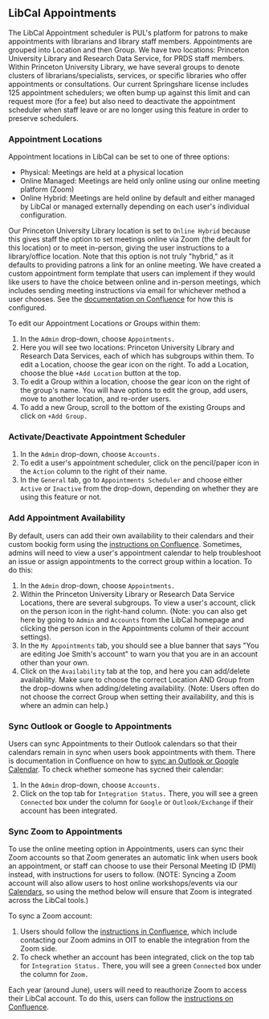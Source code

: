 ## LibCal Appointments

The LibCal Appointment scheduler is PUL's platform for patrons to make appointments with librarians and library staff members. Appointments are grouped into Location and then Group. We have two locations: Princeton University Library and Research Data Service, for PRDS staff members. Within Princeton University Library, we have several groups to denote clusters of librarians/specialists, services, or specific libraries who offer appointments or consultations. Our current Springshare license includes 125 appointment schedulers; we often bump up against this limit and can request more (for a fee) but also need to deactivate the appointment scheduler when staff leave or are no longer using this feature in order to preserve schedulers.

### Appointment Locations

Appointment locations in LibCal can be set to one of three options: 
- Physical: Meetings are held at a physical location
- Online Managed: Meetings are held only online using our online meeting platform (Zoom)
- Online Hybrid: Meetings are held online by default and either managed by LibCal or managed externally depending on each user's individual configuration. 

Our Princeton University Library location is set to ```Online Hybrid``` because this gives staff the option to set meetings online via Zoom (the default for this location) or to meet in-person, giving the user instructions to a library/office location. Note that this option is not truly "hybrid," as it defaults to providing patrons a link for an online meeting. We have created a custom appointment form template that users can implement if they would like users to have the choice between online and in-person meetings, which includes sending meeting instructions via email for whichever method a user chooses. See the [documentation on Confluence](https://pul-confluence.atlassian.net/wiki/spaces/SS/pages/1769498/Setting+Up+Appointments#SettingUpAppointments-CreatingIn-PersonandOnlineMeetingOptionsinAppointments) for how this is configured. 

To edit our Appointment Locations or Groups within them: 

1. In the ```Admin``` drop-down, choose ```Appointments.```
2. Here you will see two locations: Princeton University Library and Research Data Services, each of which has subgroups within them. To edit a Location, choose the gear icon on the right. To add a Location, choose the blue ```+Add Location``` button at the top. 
3. To edit a Group within a location, choose the gear icon on the right of the group's name. You will have options to edit the group, add users, move to another location, and re-order users. 
4. To add a new Group, scroll to the bottom of the existing Groups and click on ```+Add Group.``` 

### Activate/Deactivate Appointment Scheduler

1. In the ```Admin``` drop-down, choose ```Accounts.```
2. To edit a user's appointment scheduler, click on the pencil/paper icon in the ```Action``` column to the right of their name. 
3. In the ```General``` tab, go to ```Appointments Scheduler``` and choose either ```Active``` or ```Inactive``` from the drop-down, depending on whether they are using this feature or not. 

### Add Appointment Availability

By default, users can add their own availability to their calendars and their custom bookig form using the [instructions on Confluence](https://pul-confluence.atlassian.net/wiki/spaces/SS/pages/1769498/Setting+Up+Appointments#SettingUpAppointments-SettingupyourLibCalAppointmentAccount). Sometimes, admins will need to view a user's appointment calendar to help troubleshoot an issue or assign appointments to the correct group within a location. To do this: 

1. In the ```Admin``` drop-down, choose ```Appointments.```
2. Within the Princeton University Library or Research Data Service Locations, there are several subgroups. To view a user's account, click on the person icon in the right-hand column. (Note: you can also get here by going to ```Admin``` and ```Accounts``` from the LibCal homepage and clicking the person icon in the Appointments column of their account settings).
3. In the ```My Appointments``` tab, you should see a blue banner that says "You are editing Joe Smith's account" to warn you that you are in an account other than your own. 
4. Click on the ```Availability``` tab at the top, and here you can add/delete availability. Make sure to choose the correct Location AND Group from the drop-downs when adding/deleting availability. (Note: Users often do not choose the correct Group when setting their availability, and this is where an admin can help.)

### Sync Outlook or Google to Appointments

Users can sync Appointments to their Outlook calendars so that their calendars remain in sync when users book appointments with them. There is documentation in Confluence on how to [sync an Outlook or Google Calendar](https://pul-confluence.atlassian.net/wiki/spaces/SS/pages/1769498/Setting+Up+Appointments#SettingUpAppointments-SetAvailabilityviaOutlookorGoogle). To check whether someone has sycned their calendar: 

1. In the ```Admin``` drop-down, choose ```Accounts.```
2. Click on the top tab for ```Integration Status.``` There, you will see a green ```Connected``` box under the column for ```Google``` or ```Outlook/Exchange``` if their account has been integrated. 

### Sync Zoom to Appointments 

To use the online meeting option in Appointments, users can sync their Zoom accounts so that Zoom generates an automatic link when users book an appointment, or staff can choose to use their Personal Meeting ID (PMI) instead, with instructions for users to follow. (NOTE: Syncing a Zoom account will also allow users to host online workshops/events via our [Calendars](events.md), so using the method below will ensure that Zoom is integrated across the LibCal tools.)

To sync a Zoom account: 

1. Users should follow the [instructions in Confluence](https://pul-confluence.atlassian.net/wiki/spaces/SS/pages/1769545/Integrate+Your+Zoom+Account#IntegrateYourZoomAccount-IntegratingYourZoomAccount), which include contacting our Zoom admins in OIT to enable the integration from the Zoom side. 
2. To check whether an account has been integrated, click on the top tab for ```Integration Status.``` There, you will see a green ```Connected``` box under the column for ```Zoom.```

Each year (around June), users will need to reauthorize Zoom to access their LibCal account. To do this, users can follow the [instructions on Confluence](https://pul-confluence.atlassian.net/wiki/spaces/SS/pages/1769545/Integrate+Your+Zoom+Account#IntegrateYourZoomAccount-ReauthorizingYourZoomAccount). 